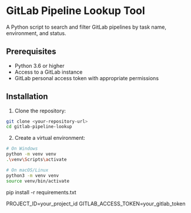 # GitLab Pipeline Lookup Tool

A Python script to search and filter GitLab pipelines by task name, environment, and status.

## Prerequisites

- Python 3.6 or higher
- Access to a GitLab instance
- GitLab personal access token with appropriate permissions

## Installation

1. Clone the repository:
```bash
git clone <your-repository-url>
cd gitlab-pipeline-lookup
```

2. Create a virtual environment:
```bash
# On Windows
python -m venv venv
.\venv\Scripts\activate

# On macOS/Linux
python3 -m venv venv
source venv/bin/activate
```

pip install -r requirements.txt

PROJECT_ID=your_project_id
GITLAB_ACCESS_TOKEN=your_gitlab_token


